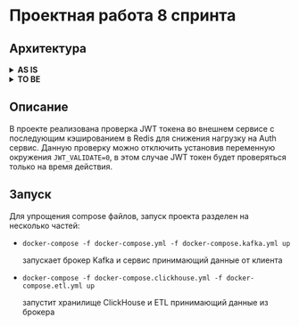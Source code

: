 # Проектная работа 8 спринта

## Архитектура
<details><summary><b>AS IS</b></summary>

![Архитектура AS IS](https://github.com/georotor/ugc_sprint_1/blob/main/docs/as_is.png?raw=true)

</details>

<details><summary><b>TO BE</b></summary>

![Архитектура TO BE](https://github.com/georotor/ugc_sprint_1/blob/main/docs/to_be.png?raw=true)

</details>

## Описание
В проекте реализована проверка JWT токена во внешнем сервисе с последующим кэшированием в Redis для снижения нагрузку на Auth сервис.
Данную проверку можно отключить установив переменную окружения `JWT_VALIDATE=0`, в этом случае JWT токен будет проверяться только на время действия.  

## Запуск
Для упрощения compose файлов, запуск проекта разделен на несколько частей:
- ```commandline
  docker-compose -f docker-compose.yml -f docker-compose.kafka.yml up
  ```
  запускает брокер Kafka и сервис принимающий данные от клиента
- ```commandline
  docker-compose -f docker-compose.clickhouse.yml -f docker-compose.etl.yml up
  ```
  запустит хранилище ClickHouse и ETL принимающий данные из брокера
